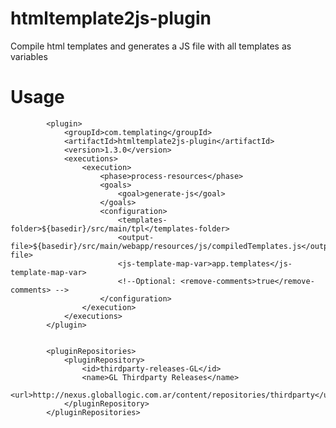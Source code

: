 htmltemplate2js-plugin
======================

Compile html templates and generates a JS file with all templates as variables

Usage
=====

			<plugin>
				<groupId>com.templating</groupId>
				<artifactId>htmltemplate2js-plugin</artifactId>
				<version>1.3.0</version>
				<executions>
					<execution>
						<phase>process-resources</phase>
						<goals>
							<goal>generate-js</goal>
						</goals>
						<configuration>
							<templates-folder>${basedir}/src/main/tpl</templates-folder>
							<output-file>${basedir}/src/main/webapp/resources/js/compiledTemplates.js</output-file>
							<js-template-map-var>app.templates</js-template-map-var>
							<!--Optional: <remove-comments>true</remove-comments> -->
						</configuration>
					</execution>
				</executions>
			</plugin>
			
			
			<pluginRepositories>
				<pluginRepository>
					<id>thirdparty-releases-GL</id>
					<name>GL Thirdparty Releases</name>
					<url>http://nexus.globallogic.com.ar/content/repositories/thirdparty</url>
				</pluginRepository>
			</pluginRepositories>
			